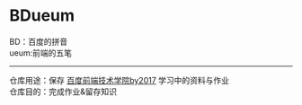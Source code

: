 # BDueum
BD：百度的拼音    
ueum:前端的五笔    
*****
仓库用途：保存 [百度前端技术学院by2017](http://ife.baidu.com/m) 学习中的资料与作业    
仓库目的：完成作业&留存知识
